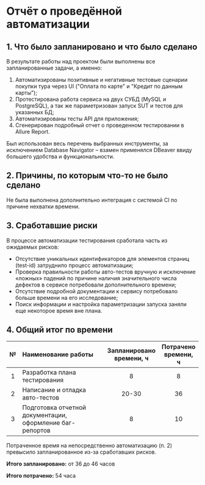 # Отчёт о проведённой автоматизации

## 1. Что было запланировано и что было сделано

В результате работы над проектом были выполнены все запланированные задачи, а именно:

1. Автоматизированы позитивные и негативные тестовые сценарии покупки тура через UI
   ("Оплата по карте" и "Кредит по данным карты");
2. Протестирована работа сервиса на двух СУБД (MySQL и PostgreSQL), а так же
   параметризован запуск SUT и тестов для указанных БД;
3. Автоматизированы тесты API для приложения;
4. Сгенерирован подробный отчет о проведенном тестировании в Allure Report.

Был использован весь перечень выбранных инструменты, за исключением Database Navigator –
взамен применялся DBeaver ввиду большего удобства и функциональности.

## 2. Причины, по которым что-то не было сделано

Не была выполнена дополнительно интеграция с системой CI по причине нехватки времени.

## 3. Сработавшие риски

В процессе автоматизации тестирования сработала часть из ожидаемых рисков:

- Отсутствие уникальных идентификаторов для элементов страниц (test-id) затруднило процесс автоматизации;
- Проверка правильности работы авто-тестов вручную и исключение «ложных» падений по причине наличия
  значительного числа дефектов в сервисе потребовали дополнительного времени;
- Отсутствие подробной документации к сервису потребовало больше времени на его исследование;
- Поиск информации и настройка параметризации запуска заняли еще некоторое время вне плана.

## 4. Общий итог по времени

|  №  | Наименование работы                                             | Запланировано<br/> времени, ч | Потрачено<br/> времени, ч |
|:---:|:----------------------------------------------------------------|:-----------------------------:|:-------------------------:|
|  1  | Разработка плана тестирования                                   |               8               |             8             |
|  2  | Написание и отладка авто-тестов                                 |             20-30             |            36             |
|  3  | Подготовка отчетной документации, <br/> оформление баг-репортов |               8               |            10             |

Потраченное время на непосредственно автоматизацию (п. 2) превысило запланированное из-за сработавших рисков.

**Итого запланировано:** от 36 до 46 часов

**Итого потрачено:** 54 часа
